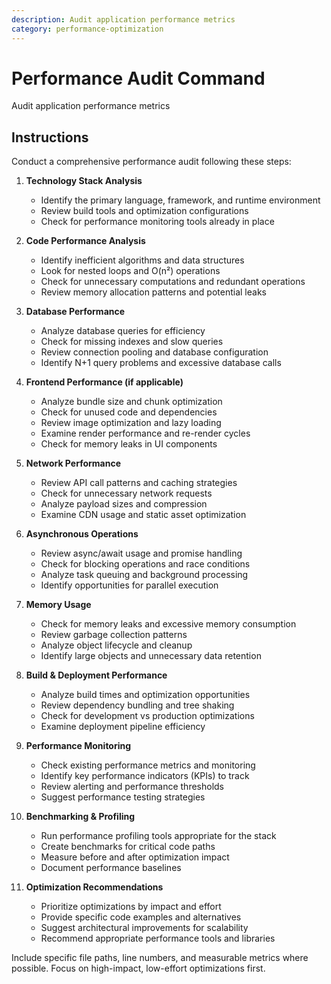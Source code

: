 ```yaml
---
description: Audit application performance metrics
category: performance-optimization
---
```


# Performance Audit Command

Audit application performance metrics

## Instructions

Conduct a comprehensive performance audit following these steps:

1. **Technology Stack Analysis**
   - Identify the primary language, framework, and runtime environment
   - Review build tools and optimization configurations
   - Check for performance monitoring tools already in place

2. **Code Performance Analysis**
   - Identify inefficient algorithms and data structures
   - Look for nested loops and O(n²) operations
   - Check for unnecessary computations and redundant operations
   - Review memory allocation patterns and potential leaks

3. **Database Performance**
   - Analyze database queries for efficiency
   - Check for missing indexes and slow queries
   - Review connection pooling and database configuration
   - Identify N+1 query problems and excessive database calls

4. **Frontend Performance (if applicable)**
   - Analyze bundle size and chunk optimization
   - Check for unused code and dependencies
   - Review image optimization and lazy loading
   - Examine render performance and re-render cycles
   - Check for memory leaks in UI components

5. **Network Performance**
   - Review API call patterns and caching strategies
   - Check for unnecessary network requests
   - Analyze payload sizes and compression
   - Examine CDN usage and static asset optimization

6. **Asynchronous Operations**
   - Review async/await usage and promise handling
   - Check for blocking operations and race conditions
   - Analyze task queuing and background processing
   - Identify opportunities for parallel execution

7. **Memory Usage**
   - Check for memory leaks and excessive memory consumption
   - Review garbage collection patterns
   - Analyze object lifecycle and cleanup
   - Identify large objects and unnecessary data retention

8. **Build & Deployment Performance**
   - Analyze build times and optimization opportunities
   - Review dependency bundling and tree shaking
   - Check for development vs production optimizations
   - Examine deployment pipeline efficiency

9. **Performance Monitoring**
   - Check existing performance metrics and monitoring
   - Identify key performance indicators (KPIs) to track
   - Review alerting and performance thresholds
   - Suggest performance testing strategies

10. **Benchmarking & Profiling**
    - Run performance profiling tools appropriate for the stack
    - Create benchmarks for critical code paths
    - Measure before and after optimization impact
    - Document performance baselines

11. **Optimization Recommendations**
    - Prioritize optimizations by impact and effort
    - Provide specific code examples and alternatives
    - Suggest architectural improvements for scalability
    - Recommend appropriate performance tools and libraries

Include specific file paths, line numbers, and measurable metrics where possible. Focus on high-impact, low-effort optimizations first.

